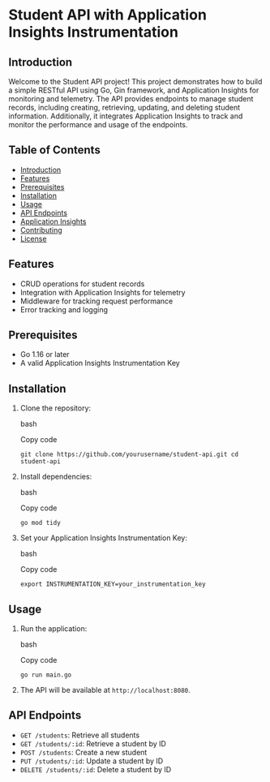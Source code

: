 
# Student API with Application Insights Instrumentation

## Introduction

Welcome to the Student API project! This project demonstrates how to build a simple RESTful API using Go, Gin framework, and Application Insights for monitoring and telemetry. The API provides endpoints to manage student records, including creating, retrieving, updating, and deleting student information. Additionally, it integrates Application Insights to track and monitor the performance and usage of the endpoints.

## Table of Contents

-   [Introduction](#introduction)
-   [Features](#features)
-   [Prerequisites](#prerequisites)
-   [Installation](#installation)
-   [Usage](#usage)
-   [API Endpoints](#api-endpoints)
-   [Application Insights](#application-insights)
-   [Contributing](#contributing)
-   [License](#license)

## Features

-   CRUD operations for student records
-   Integration with Application Insights for telemetry
-   Middleware for tracking request performance
-   Error tracking and logging

## Prerequisites

-   Go 1.16 or later
-   A valid Application Insights Instrumentation Key

## Installation

1.  Clone the repository:
    
    bash
    
    Copy code
    
    `git clone https://github.com/yourusername/student-api.git
    cd student-api` 
    
2.  Install dependencies:
    
    bash
    
    Copy code
    
    `go mod tidy` 
    
3.  Set your Application Insights Instrumentation Key:
    
    bash
    
    Copy code
    
    `export INSTRUMENTATION_KEY=your_instrumentation_key` 
    

## Usage

1.  Run the application:
    
    bash
    
    Copy code
    
    `go run main.go` 
    
2.  The API will be available at `http://localhost:8080`.
    

## API Endpoints

-   `GET /students`: Retrieve all students
-   `GET /students/:id`: Retrieve a student by ID
-   `POST /students`: Create a new student
-   `PUT /students/:id`: Update a student by ID
-   `DELETE /students/:id`: Delete a student by ID
